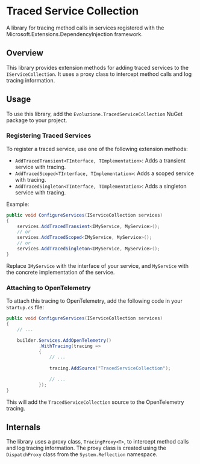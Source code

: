 # Traced Service Collection

A library for tracing method calls in services registered with the Microsoft.Extensions.DependencyInjection framework.

## Overview

This library provides extension methods for adding traced services to the `IServiceCollection`. It uses a proxy class to intercept method calls and log tracing information.

## Usage

To use this library, add the `Evoluzione.TracedServiceCollection` NuGet package to your project.

### Registering Traced Services

To register a traced service, use one of the following extension methods:

* `AddTracedTransient<TInterface, TImplementation>`: Adds a transient service with tracing.
* `AddTracedScoped<TInterface, TImplementation>`: Adds a scoped service with tracing.
* `AddTracedSingleton<TInterface, TImplementation>`: Adds a singleton service with tracing.

Example:
```csharp
public void ConfigureServices(IServiceCollection services)
{
    services.AddTracedTransient<IMyService, MyService>();
    // or
    services.AddTracedScoped<IMyService, MyService>();
    // or
    services.AddTracedSingleton<IMyService, MyService>();
}
```
Replace `IMyService` with the interface of your service, and `MyService` with the concrete implementation of the service.

### Attaching to OpenTelemetry

To attach this tracing to OpenTelemetry, add the following code in your `Startup.cs` file:
```csharp
public void ConfigureServices(IServiceCollection services)
{
    // ...

    builder.Services.AddOpenTelemetry()
            .WithTracing(tracing =>
            {
                // ...
                
                tracing.AddSource("TracedServiceCollection");

                // ...
            });
}
```
This will add the `TracedServiceCollection` source to the OpenTelemetry tracing.

## Internals

The library uses a proxy class, `TracingProxy<T>`, to intercept method calls and log tracing information. The proxy class is created using the `DispatchProxy` class from the `System.Reflection` namespace.